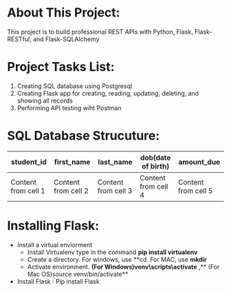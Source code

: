 # About This Project:
This project is to build professional REST APIs with Python, Flask, Flask-RESTful, and Flask-SQLAlchemy

# Project Tasks List:
1. Creating SQL database using Postgresql
2. Creating Flask app for creating, reading, updating, deleting, and showing all records
3. Performing API testing wiht Postman

# SQL Database Strucuture:
student_id | first_name | last_name | dob(date of birth) | amount_due
---------- | -----------|-----------|--------------------|-----------
Content from cell 1 | Content from cell 2 | Content from cell 3 | Content from cell 4 | Content from cell 5

# Installing Flask:
- Install a virtual enviorment
  - Install Virtualenv type in the command **pip install virtualenv**
  - Create a directory. For windows, use **cd<directory name>. For MAC, use **mkdir <directory name>**
  - Activate environment. **(For Windows)venv\scripts\activate** ,** (For Mac OS)source venv/bin/activate**
- Install Flask : Pip install Flask

